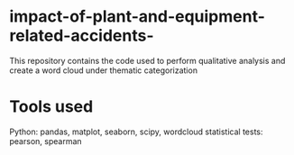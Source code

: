 # impact-of-plant-and-equipment-related-accidents-
This repository contains the code used to perform qualitative analysis and create a word cloud under thematic categorization
# Tools used 
Python: pandas, matplot, seaborn, scipy, wordcloud
statistical tests: pearson, spearman
